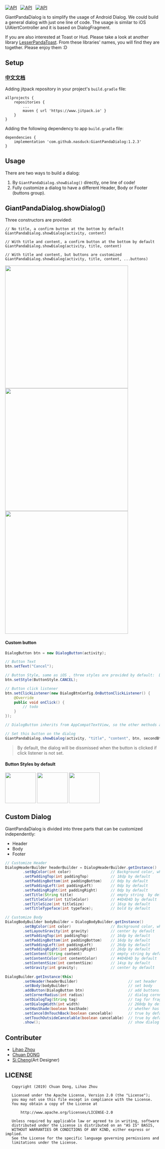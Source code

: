 [![API](https://img.shields.io/badge/GiantPandaDialog-v1.2.3-brightgreen.svg?style=flat)](https://android-arsenal.com/api?level=14)&ensp;
[![API](https://img.shields.io/badge/API-14%2B-brightgreen.svg?style=flat)](https://android-arsenal.com/api?level=14)&ensp;
[![API](https://img.shields.io/badge/License-Apche2.0-brightgreen.svg?style=flat)](https://github.com/nasduck/GiantPandaDialog/blob/master/LICENSE)

GiantPandaDialog is to simplify the usage of Android Dialog. We could build a general dialog with just one line of code. The usage is similar to iOS UIAlertController and it is based on DialogFragment.

If you are also interested at Toast or Hud. Please take a look at another library [LesserPandaToast](https://github.com/nasduck/LesserPandaToast). From these libraries' names, 
you will find they are together. Please enjoy them :D

## Setup

### **</u>[中文文档](https://github.com/nasduck/GiantPandaDialog/blob/master/README-CN.md)</u>**

Adding jitpack repository in your project's `build.gradle` file:

```
allprojects {
    repositories {
        ...
        maven { url 'https://www.jitpack.io' }
    }
}
```

Adding the following dependency to app `build.gradle` file:

```
dependencies {
    implementation 'com.github.nasduck:GiantPandaDialog:1.2.3'
}
```

## Usage

There are two ways to build a dialog:

1. By `GiantPandaDialog.showDialog()` directly, one line of code!
2. Fully customize a dialog to have a different Header, Body or Footer (buttons group).

## GiantPandaDialog.showDialog()

Three constructors are provided:

```
// No title, a confirm button at the bottom by default
GiantPandaDialog.showDialog(activity, content)

// With title and content, a confirm button at the bottom by default
GiantPandaDialog.showDialog(activity, title, content)

// With title and content, but buttons are customized
GiantPandaDialog.showDialog(activity, title, content, ...buttons)
```

<img src="https://github.com/nasduck/GiantPandaDialog/blob/develop/art/%E4%B8%8D%E5%B8%A6%E6%A0%87%E9%A2%98%E7%9A%84%E5%8D%95%E6%8C%89%E9%92%AE%E5%AF%B9%E8%AF%9D%E6%A1%86.png?raw=true" height="400" > <img src="https://github.com/nasduck/GiantPandaDialog/blob/develop/art/%E5%B8%A6%E6%A0%87%E9%A2%98%E7%9A%84%E5%8D%95%E6%8C%89%E9%92%AE%E5%AF%B9%E8%AF%9D%E6%A1%86.png?raw=true" height="400" > <img src="https://github.com/nasduck/GiantPandaDialog/blob/develop/art/%E5%B8%A6%E6%A0%87%E9%A2%98%E7%9A%84%E5%A4%9A%E6%8C%89%E9%92%AE%E5%AF%B9%E8%AF%9D%E6%A1%86.png?raw=true" height="400" >

#### Custom button

```java
DialogButton btn = new DialogButton(activity);

// Button Text
btn.setText("Cancel");

// Button Style, same as iOS , three styles are provided by default:  DEFAULT、CANCEL、DESTRUCTIVE 
btn.setStyle(ButtonStyle.CANCEL); 

// Button click listener
btn.setClickListener(new DialogBtnConfig.OnButtonClickListener() {
    @Override
    public void onClick() {
        // todo
    }
});

// DialogButton inherits from AppCompatTextView, so the other methods are the same as AppCompatTextView. ex, setTextColor, setTextSize and so on.

// Set this button on the dialog
GiantPandaDialog.showDialog(activity, "title", "content", btn, secondBtn, anotherBtn)
```

> By default, the dialog will be dissmissed when the button is clicked if click listener is not set.

#### Button Styles by default

<img src="https://github.com/nasduck/GiantPandaDialog/blob/develop/art/%E6%8C%89%E9%92%AE%E9%BB%98%E8%AE%A4%E6%A0%B7%E5%BC%8F.png?raw=true" height="100" />  <img src="https://github.com/nasduck/GiantPandaDialog/blob/develop/art/%E6%8C%89%E9%92%AE%E5%8F%96%E6%B6%88%E6%A0%B7%E5%BC%8F.png?raw=true" height="100" />  <img src="https://github.com/nasduck/GiantPandaDialog/blob/develop/art/%E6%8C%89%E9%92%AE%E8%AD%A6%E5%91%8A%E6%A0%B7%E5%BC%8F.png?raw=true" height="100" />   

## Custom Dialog

GiantPandaDialog is divided into three parts that can be customized independently:

* Header
* Body
* Footer

```java
// Customize Header
DialogHeaderBuilder headerBuilder = DialogHeaderBuilder.getInstance()
        .setBgColor(int color)                  // Background color, white by default
        .setPaddingTop(int paddingTop)          // 18dp by default
        .setPaddingBottom(int paddingBottom)    // 0dp by default
        .setPaddingLeft(int paddingLeft)        // 0dp by default
        .setPaddingRight(int paddingRight)      // 0dp by default
        .setTitle(String title)                 // empty string  by default
        .setTitleColor(int titleColor)          // #4D4D4D by default
        .setTitleSize(int titleSize)            // 16sp by default
        .setTitleTypeface(int typeface);        // bold by default

// Customize Body
DialogBodyBuilder bodyBuilder = DialogBodyBuilder.getInstance()
        .setBgColor(int color)                  // Background color, white by default
        .setLayoutGravity(int gravity)          // center by default
        .setPaddingTop(int paddingTop)          // 16dp by default
        .setPaddingBottom(int paddingBottom)    // 16dp by default
        .setPaddingLeft(int paddingLeft)        // 26dp by default
        .setPaddingRight(int paddingRight)      // 26dp by default
        .setContent(String content)             // empty string by default
        .setContentColor(int contentColor)      // #4D4D4D by default
        .setContentSize(int contentSize)        // 14sp by default
        .setGravity(int gravity);               // center by default
        
DialogBuilder.getInstance(this)
        .setHeader(headerBuilder)                       // set header
        .setBody(bodyBuilder)                           // set body
        .addButton(DialogButton btn)                    // add buttons. (can add multiple buttons)
        .setCornerRadius(int radius)                    // dialog cornner radius, 10dp by default
        .setDialogTag(String tag)                       // tag for fragment manager,  giant_panda_dialog by default
        .setDialogWidth(int width)                      // 260dp by default
        .setHasShade(boolean hasShade)                  // whether has shade on the background, true by default
        .setCancelOnTouchBack(boolean cancelable)       // true by default
        .setTouchOutsideCancelable(boolean cancelable)  // true by default
        .show();                                        // show dialog  
```

## Contributer

* [Lihao Zhou](https://github.com/redrain39)
* [Chuan DONG](https://github.com/DONGChuan)
* [Si Cheng](1103990937@qq.com)(Art Designer)

## LICENSE
```
   Copyright (2019) Chuan Dong, Lihao Zhou

   Licensed under the Apache License, Version 2.0 (the "License");
   you may not use this file except in compliance with the License.
   You may obtain a copy of the License at

       http://www.apache.org/licenses/LICENSE-2.0

   Unless required by applicable law or agreed to in writing, software
   distributed under the License is distributed on an "AS IS" BASIS,
   WITHOUT WARRANTIES OR CONDITIONS OF ANY KIND, either express or implied.
   See the License for the specific language governing permissions and
   limitations under the License.
```
